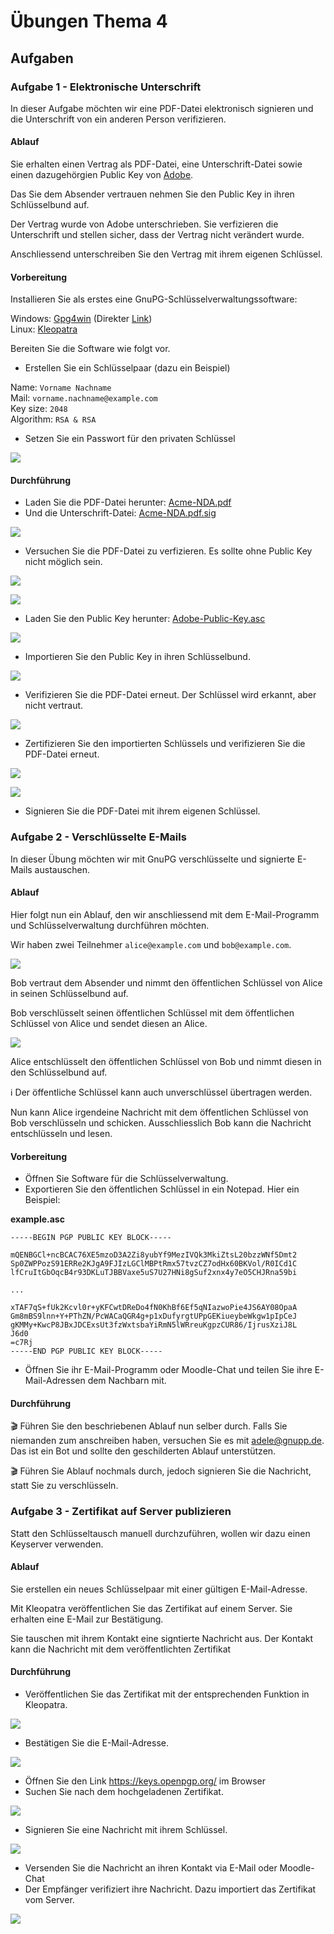# Übungen Thema 4

## Aufgaben

### Aufgabe 1 - Elektronische Unterschrift

In dieser Aufgabe möchten wir eine PDF-Datei elektronisch signieren und die Unterschrift von ein anderen Person verifizieren.

#### Ablauf

Sie erhalten einen Vertrag als PDF-Datei, eine Unterschrift-Datei sowie einen dazugehörgien Public Key von [Adobe](https://www.adobe.com/).

Das Sie dem Absender vertrauen nehmen Sie den Public Key in ihren Schlüsselbund auf.

Der Vertrag wurde von Adobe unterschrieben. Sie verfizieren die Unterschrift und stellen sicher, dass der Vertrag nicht verändert wurde.

Anschliessend unterschreiben Sie den Vertrag mit ihrem eigenen Schlüssel.

#### Vorbereitung

Installieren Sie als erstes eine GnuPG-Schlüsselverwaltungssoftware:

Windows: [Gpg4win](https://www.gpg4win.org/) (Direkter [Link](https://github.com/janikvonrotz/encrypt.casa/raw/main/attachments/gpg4win-4.1.0.exe))\
Linux: [Kleopatra](https://www.openpgp.org/software/kleopatra/)

Bereiten Sie die Software wie folgt vor.

* Erstellen Sie ein Schlüsselpaar (dazu ein Beispiel)

Name: `Vorname Nachname`\
Mail: `vorname.nachname@example.com`\
Key size: `2048`\
Algorithm: `RSA & RSA`

* Setzen Sie ein Passwort für den privaten Schlüssel

![](./new-key.png)

#### Durchführung

* Laden Sie die PDF-Datei herunter: [Acme-NDA.pdf](https://github.com/janikvonrotz/encrypt.casa/raw/main/Acme-NDA.pdf)
* Und die Unterschrift-Datei: [Acme-NDA.pdf.sig](https://github.com/janikvonrotz/encrypt.casa/raw/main/Acme-NDA.pdf.sig)

![](./acme-pdf-sig.png)

* Versuchen Sie die PDF-Datei zu verfizieren. Es sollte ohne Public Key nicht möglich sein.

![](./kleopatra-verify-file.png)

![](./cleopatra-verification-failed.png)

* Laden Sie den Public Key herunter: [Adobe-Public-Key.asc](https://github.com/janikvonrotz/encrypt.casa/raw/main/Adobe-Public-Key.asc)

![](./adobe-public-key.png)

* Importieren Sie den Public Key in ihren Schlüsselbund.

![](./kleoptra-import.png)

* Verifizieren Sie die PDF-Datei erneut. Der Schlüssel wird erkannt, aber nicht vertraut.

![](./cleopatra-not-trusted.png)
* Zertifizieren Sie den importierten Schlüssels und verifizieren Sie die PDF-Datei erneut.

![](./kleopatra-certify.png)

![](./cleopatra-signed.png)

* Signieren Sie die PDF-Datei mit ihrem eigenen Schlüssel.

### Aufgabe 2 - Verschlüsselte E-Mails

In dieser Übung möchten wir mit GnuPG verschlüsselte und signierte E-Mails austauschen.

#### Ablauf

Hier folgt nun ein Ablauf, den wir anschliessend mit dem E-Mail-Programm und Schlüsselverwaltung durchführen möchten.

Wir haben zwei Teilnehmer `alice@example.com` und `bob@example.com`.

![](./alice-my-public-key.png)

Bob vertraut dem Absender und nimmt den öffentlichen Schlüssel von Alice in seinen Schlüsselbund auf.

Bob verschlüsselt seinen öffentlichen Schlüssel mit dem öffentlichen Schlüssel von Alice und sendet diesen an Alice.

![](./bob-my-public-key.png)

Alice entschlüsselt den öffentlichen Schlüssel von Bob und nimmt diesen in den Schlüsselbund auf.

ℹ️ Der öffentliche Schlüssel kann auch unverschlüssel übertragen werden.

Nun kann Alice irgendeine Nachricht mit dem öffentlichen Schlüssel von Bob verschlüsseln und schicken. Ausschliesslich Bob kann die Nachricht entschlüsseln und lesen.

#### Vorbereitung

* Öffnen Sie Software für die Schlüsselverwaltung.
* Exportieren Sie den öffentlichen Schlüssel in ein Notepad. Hier ein Beispiel:

**example.asc**

```
-----BEGIN PGP PUBLIC KEY BLOCK-----

mQENBGCl+ncBCAC76XE5mzoD3A2Zi8yubYf9MezIVQk3MkiZtsL20bzzWNf5Dmt2
Sp0ZWPPozS91ERRe2KJgA9FJIzLGClMBPtRmx57tvzCZ7odHx60BKVol/R0ICd1C
lfCruItGbOqcB4r93DKLuTJBBVaxe5uS7U27HNi8gSuf2xnx4y7eO5CHJRna59bi

...

xTAF7qS+fUk2Kcvl0r+yKFCwtDReDo4fN0KhBf6Ef5qNIazwoPie4JS6AY08OpaA
Gm8mBS9lnn+Y+PThZN/PcWACaQGR4g+p1xDufyrgtUPpGEKiueybeWkgw1pIpCeJ
gKMMy+KwcP8JBxJDCExsUt3fzWxtsbaYiRmN5lWRreuKgpzCUR86/IjrusXziJ8L
J6d0
=c7Rj
-----END PGP PUBLIC KEY BLOCK-----
```

* Öffnen Sie ihr E-Mail-Programm oder Moodle-Chat und teilen Sie ihre E-Mail-Adressen dem Nachbarn mit.

#### Durchführung

🎬 Führen Sie den beschriebenen Ablauf nun selber durch. Falls Sie niemanden zum anschreiben haben, versuchen Sie es mit <adele@gnupp.de>. Das ist ein Bot und sollte den geschilderten Ablauf unterstützen.

🎬 Führen Sie Ablauf nochmals durch, jedoch signieren Sie die Nachricht, statt Sie zu verschlüsseln.

### Aufgabe 3 - Zertifikat auf Server publizieren

Statt den Schlüsseltausch manuell durchzuführen, wollen wir dazu einen Keyserver verwenden.

#### Ablauf

Sie erstellen ein neues Schlüsselpaar mit einer gültigen E-Mail-Adresse.

Mit Kleopatra veröffentlichen Sie das Zertifikat auf einem Server. Sie erhalten eine E-Mail zur Bestätigung.

Sie tauschen mit ihrem Kontakt eine signtierte Nachricht aus. Der Kontakt kann die Nachricht mit dem veröffentlichten Zertifikat

#### Durchführung

* Veröffentlichen Sie das Zertifikat mit der entsprechenden Funktion in Kleopatra.

![](./kleopatra-publish.png)
* Bestätigen Sie die E-Mail-Adresse.

![](./kleopatra-confirm.png)

* Öffnen Sie den Link <https://keys.openpgp.org/> im Browser
* Suchen Sie nach dem hochgeladenen Zertifikat.

![](./kleopatra-found-entry.png)

* Signieren Sie eine Nachricht mit ihrem Schlüssel.

![](./kleopatra-sign.png)

* Versenden Sie die Nachricht an ihren Kontakt via E-Mail oder Moodle-Chat
* Der Empfänger verifiziert ihre Nachricht. Dazu importiert das Zertifikat vom Server.

![](./kleopatra-lookup.png)